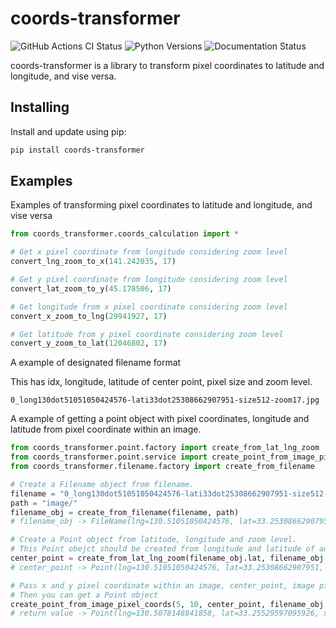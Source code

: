 # coords-transformer

![GitHub Actions CI Status](https://github.com/sagri-tokyo/coords-transformer/workflows/Python%20package/badge.svg)
![Python Versions](https://img.shields.io/pypi/pyversions/coords-transformer)
![Documentation Status](https://readthedocs.org/projects/coords-transformer/badge/?version=latest)

coords-transformer is a library to transform pixel coordinates to latitude and longitude, and vise versa.


## Installing

Install and update using pip:

```bash
pip install coords-transformer
```

## Examples

Examples of transforming pixel coordinates to latitude and longitude, and vise versa

```python
from coords_transformer.coords_calculation import *

# Get x pixel coordinate from longitude considering zoom level
convert_lng_zoom_to_x(141.242035, 17)

# Get y pixel coordinate from longitude considering zoom level
convert_lat_zoom_to_y(45.178506, 17)

# Get longitude from x pixel coordinate considering zoom level
convert_x_zoom_to_lng(29941927, 17)

# Get latitude from y pixel coordinate considering zoom level
convert_y_zoom_to_lat(12046802, 17)
```

A example of designated filename format

This has idx, longitude, latitude of center point, pixel size and zoom level.

`0_long130dot51051050424576-lati33dot25308662907951-size512-zoom17.jpg`

A example of getting a point object with pixel coordinates, longitude and latitude from pixel coordinate within an image.

```python
from coords_transformer.point.factory import create_from_lat_lng_zoom
from coords_transformer.point.service import create_point_from_image_pixel_coords
from coords_transformer.filename.factory import create_from_filename

# Create a Filename object from filename.
filename = "0_long130dot51051050424576-lati33dot25308662907951-size512-zoom17.jpg"
path = "image/"
filename_obj = create_from_filename(filename, path)
# filename_obj -> FileName(lng=130.51051050424576, lat=33.25308662907951, idx=0, size=512, path='image/', zoom=17)

# Create a Point object from latitude, longitude and zoom level.
# This Point obejct should be created from longitude and latitude of an image center point
center_point = create_from_lat_lng_zoom(filename_obj.lat, filename_obj.lng)
# center_point -> Point(lng=130.51051050424576, lat=33.25308662907951, x=28941677, y=13487547)

# Pass x and y pixel coordinate within an image, center_point, image pixel size and zoom level
# Then you can get a Point object
create_point_from_image_pixel_coords(5, 10, center_point, filename_obj.size, filename_obj.zoom)
# return value -> Point(lng=130.5078148841858, lat=33.25529597095926, x=28941426, y=13487301)
```
